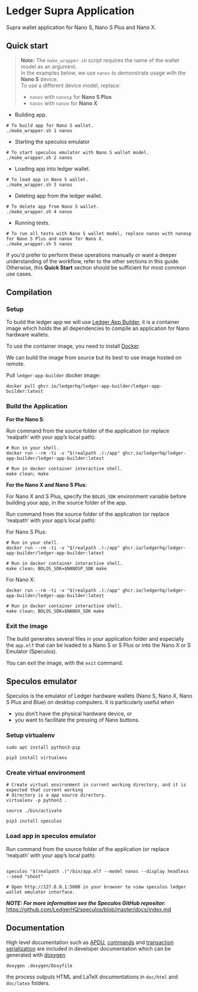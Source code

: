 # Ledger Supra Application

Supra wallet application for Nano S, Nano S Plus and Nano X.

## Quick start

> **Note:** The `make_wrapper.sh` script requires the name of the wallet model as an argument.  
> In the examples below, we use `nanos` to demonstrate usage with the **Nano S** device.  
> To use a different device model, replace:
>
> - `nanos` with `nanosp` for **Nano S Plus**
> - `nanos` with `nanox` for **Nano X**

- Building app.

```shell
# To build app for Nano S wallet.
./make_wrapper.sh 1 nanos
```

- Starting the speculos emulator

```shell
# To start speculos emulator with Nano S wallet model.
./make_wrapper.sh 2 nanos
```

- Loading app into ledger wallet.

```shell
# To load app in Nano S wallet.
./make_wrapper.sh 3 nanos
```

- Deleting app from the ledger wallet.

```shell
# To delete app from Nano S wallet.
./make_wrapper.sh 4 nanos
```

- Running tests.

```shell
# To run all tests with Nano S wallet model, replace nanos with nanosp for Nano S Plus and nanox for Nano X.
./make_wrapper.sh 5 nanos
```

If you'd prefer to perform these operations manually or want a deeper understanding of the workflow, refer to the other sections in this guide.  
Otherwise, this **Quick Start** section should be sufficient for most common use cases.

## Compilation

### Setup

To build the ledger app we will use [Ledger App Builder](https://github.com/LedgerHQ/ledger-app-builder), it is a container image which holds the all dependencies to compile an application for Nano hardware wallets.

To use the container image, you need to install [Docker](https://docs.docker.com/get-docker/).

We can build the image from source but its best to use image hosted on remote.

Pull `ledger-app-builder` docker image:

```shell
docker pull ghcr.io/ledgerhq/ledger-app-builder/ledger-app-builder:latest
```

### Build the Application

**For the Nano S**:

Run command from the source folder of the application (or replace ‘realpath’ with your app’s local path):

```shell
# Run in your shell.
docker run --rm -ti -v "$(realpath .):/app" ghcr.io/ledgerhq/ledger-app-builder/ledger-app-builder:latest

# Run in docker container interactive shell.
make clean; make
```

**For the Nano X and Nano S Plus**:

For Nano X and S Plus, specify the `BOLOS_SDK` environment variable before building your app, in the source folder of the app.

Run command from the source folder of the application (or replace ‘realpath’ with your app’s local path):

For Nano S Plus:

```shell
# Run in your shell.
docker run --rm -ti -v "$(realpath .):/app" ghcr.io/ledgerhq/ledger-app-builder/ledger-app-builder:latest

# Run in docker container interactive shell.
make clean; BOLOS_SDK=$NANOSP_SDK make
```

For Nano X:

```shell
docker run --rm -ti -v "$(realpath .):/app" ghcr.io/ledgerhq/ledger-app-builder/ledger-app-builder:latest

# Run in docker container interactive shell.
make clean; BOLOS_SDK=$NANOX_SDK make
```

### Exit the image

The build generates several files in your application folder and especially the `app.elf` that can be loaded to a Nano S or S Plus or into the Nano X or S Emulator (Speculos).

You can exit the image, with the `exit` command.

## Speculos emulator

Speculos is the emulator of Ledger hardware wallets (Nano S, Nano X, Nano S Plus and Blue) on desktop computers. It is particularly useful when

- you don’t have the physical hardware device, or
- you want to facilitate the pressing of Nano buttons.

### Setup virtualenv

```shell
sudo apt install python3-pip

pip3 install virtualenv
```

### Create virtual environment

```shell
# Create virtual environment in current working directory, and it is expected that current working
# directory is a app source directory.
virtualenv -p python3 .

source ./bin/activate

pip3 install speculos
```

### Load app in speculos emulator

Run command from the source folder of the application (or replace ‘realpath’ with your app’s local path):

```shell

speculos "$(realpath .)"/bin/app.elf --model nanos --display headless --seed "shoot"

# Open http://127.0.0.1:5000 in your browser to view speculos ledger wallet emulator interface. 
```

_**NOTE: For more information see the Speculos GitHub repositor:**_
<https://github.com/LedgerHQ/speculos/blob/master/docs/index.md>

## Documentation

High level documentation such as [APDU](doc/APDU.md), [commands](doc/COMMANDS.md) and [transaction serialization](doc/TRANSACTION.md) are included in developer documentation which can be generated with [doxygen](https://www.doxygen.nl)

```shell
doxygen .doxygen/Doxyfile
```

the process outputs HTML and LaTeX documentations in `doc/html` and `doc/latex` folders.
